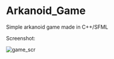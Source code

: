 # Arkanoid_Game
Simple arkanoid game made in C++/SFML

Screenshot:

![game_scr](https://user-images.githubusercontent.com/38703432/41813210-8f917ae0-7731-11e8-9c44-8815d7b80eb0.png)
